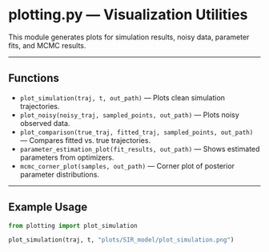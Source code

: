 
# plotting.py — Visualization Utilities

This module generates plots for simulation results, noisy data, parameter fits, and MCMC results.

---

## Functions

- `plot_simulation(traj, t, out_path)` — Plots clean simulation trajectories.
- `plot_noisy(noisy_traj, sampled_points, out_path)` — Plots noisy observed data.
- `plot_comparison(true_traj, fitted_traj, sampled_points, out_path)` — Compares fitted vs. true trajectories.
- `parameter_estimation_plot(fit_results, out_path)` — Shows estimated parameters from optimizers.
- `mcmc_corner_plot(samples, out_path)` — Corner plot of posterior parameter distributions.

---

## Example Usage
```python
from plotting import plot_simulation

plot_simulation(traj, t, "plots/SIR_model/plot_simulation.png")
